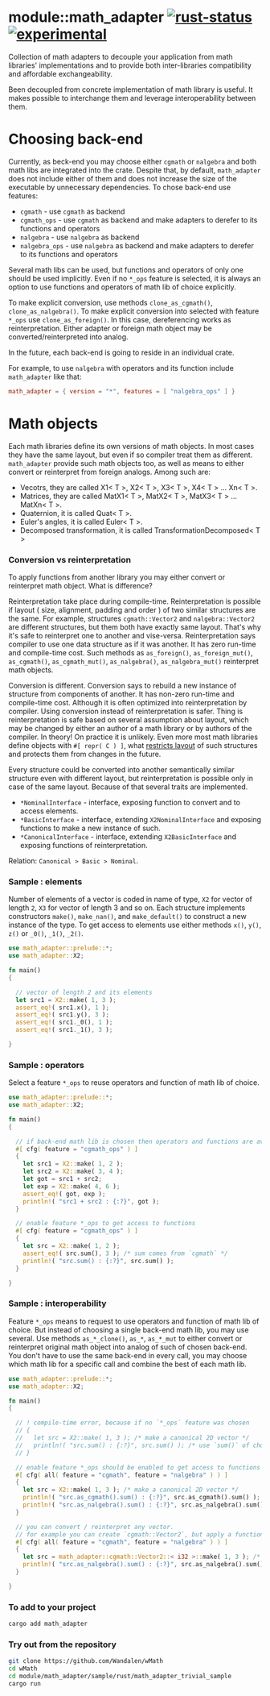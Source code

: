 # module::math_adapter [![rust-status](https://github.com/Wandalen/wMath/actions/workflows/StandardRustPush.yml/badge.svg)](https://github.com/Wandalen/wMath/actions/workflows/StandardRustPush.yml) [![experimental](https://img.shields.io/badge/stability-experimental-orange.svg)](https://github.com/emersion/stability-badges#experimental)

Collection of math adapters to decouple your application from math libraries' implementations and to provide both inter-libraries compatibility and affordable exchangeability.

Been decoupled from concrete implementation of math library is useful. It makes possible to interchange them and leverage interoperability between them.

# Choosing back-end

Currently, as beck-end you may choose either `cgmath` or `nalgebra` and both math libs are integrated into the crate. Despite that, by default, `math_adapter` does not include either of them and does not increase the size of the executable by unnecessary dependencies. To chose back-end use features:

- `cgmath` - use `cgmath` as backend
- `cgmath_ops` - use `cgmath` as backend and make adapters to derefer to its functions and operators
- `nalgebra` - use `nalgebra` as backend
- `nalgebra_ops` - use `nalgebra` as backend and make adapters to derefer to its functions and operators

Several math libs can be used, but functions and operators of only one should be used implicitly. Even if no `*_ops` feature is selected, it is always an option to use functions and operators of math lib of choice explicitly.

To make explicit conversion, use methods `clone_as_cgmath()`, `clone_as_nalgebra()`. To make explicit conversion into selected with feature `*_ops` use `clone_as_foreign()`. In this case, dereferencing works as reinterpretation. Either adapter or foreign math object may be converted/reinterpreted into analog.

In the future, each back-end is going to reside in an individual crate.

For example, to use `nalgebra` with operators and its function include `math_adapter` like that:

```toml
math_adapter = { version = "*", features = [ "nalgebra_ops" ] }
```

# Math objects

Each math libraries define its own versions of math objects. In most cases they have the same layout, but even if so compiler treat them as different. `math_adapter` provide such math objects too, as well as means to either convert or reinterpret from foreign analogs. Among such are:

- Vecotrs, they are called X1< T >, X2< T >, X3< T >, X4< T > ... Xn< T >.
- Matrices, they are called MatX1< T >, MatX2< T >, MatX3< T > ... MatXn< T >.
- Quaternion, it is called Quat< T >.
- Euler's angles, it is called Euler< T >.
- Decomposed transformation, it is called TransformationDecomposed< T >

<!-- qqq : add readme for each sample with short explanation. make sure code frome sample run during test -->
<!-- xxx : implement `make_nan()`, and `make_default()` -->

### Conversion vs reinterpretation

To apply functions from another library you may either convert or reinterpret math object. What is difference?

Reinterpretation take place during compile-time. Reinterpretation is possible if layout ( size, alignment, padding and order ) of two similar structures are the same. For example, structures `cgmath::Vector2` and `nalgebra::Vector2` are different structures, but them both have exactly same layout. That's why it's safe to reinterpret one to another and vise-versa. Reinterpretation says compiler to use one data structure as if it was another. It has zero run-time and compile-time cost. Such methods as `as_foreign()`, `as_foreign_mut()`, `as_cgmath()`, `as_cgmath_mut()`, `as_nalgebra()`, `as_nalgebra_mut()` reinterpret math objects.

Conversion is different. Conversion says to rebuild a new instance of structure from components of another. It has non-zero run-time and compile-time cost. Although it is often optimized into reinterpretation by compiler. Using conversion instead of reinterpretation is safer. Thing is reinterpretation is safe based on several assumption about layout, which may be changed by either an author of a math library or by authors of the compiler. In theory! On practice it is unlikely. Even more most math libraries define objects with `#[ repr( C ) ]`, what [restricts layout](https://doc.rust-lang.org/nomicon/other-reprs.html#reprc) of such structures and protects them from changes in the future.

Every structure could be converted into another semantically similar structure even with different layout, but reinterpretation is possible only in case of the same layout. Because of that several traits are implemented.

- `*NominalInterface` - interface, exposing function to convert and to access elements.
- `*BasicInterface` - interface, extending `X2NominalInterface` and exposing functions to make a new instance of such.
- `*CanonicalInterface` - interface, extending `X2BasicInterface` and exposing functions of reinterpretation.

Relation: `Canonical > Basic > Nominal`.


### Sample : elements

Number of elements of a vector is coded in name of type, `X2` for vector of length `2`, `X3` for vector of length 3 and so on. Each structure implements constructors `make()`, `make_nan()`, and `make_default()` to construct a new instance of the type. To get access to elements use either methods `x()`, `y()`, `z()` or `_0()`, `_1()`, `_2()`.

```rust
use math_adapter::prelude::*;
use math_adapter::X2;

fn main()
{

  // vector of length 2 and its elements
  let src1 = X2::make( 1, 3 );
  assert_eq!( src1.x(), 1 );
  assert_eq!( src1.y(), 3 );
  assert_eq!( src1._0(), 1 );
  assert_eq!( src1._1(), 3 );

}

```

### Sample : operators

Select a feature `*_ops` to reuse operators and function of math lib of choice.

```rust
use math_adapter::prelude::*;
use math_adapter::X2;

fn main()
{

  // if back-end math lib is chosen then operators and functions are available
  #[ cfg( feature = "cgmath_ops" ) ]
  {
    let src1 = X2::make( 1, 2 );
    let src2 = X2::make( 3, 4 );
    let got = src1 + src2;
    let exp = X2::make( 4, 6 );
    assert_eq!( got, exp );
    println!( "src1 + src2 : {:?}", got );
  }

  // enable feature *_ops to get access to functions
  #[ cfg( feature = "cgmath_ops" ) ]
  {
    let src = X2::make( 1, 2 );
    assert_eq!( src.sum(), 3 ); /* sum comes from `cgmath` */
    println!( "src.sum() : {:?}", src.sum() );
  }

}
```

### Sample : interoperability

Feature `*_ops` means to request to use operators and function of math lib of choice. But instead of choosing a single back-end math lib, you may use several. Use methods `as_*_clone()`, `as_*`, `as_*_mut` to either convert or reinterpret original math object into analog of such of chosen back-end. You don't have to use the same back-end in every call, you may choose which math lib for a specific call and combine the best of each math lib.

```rust
use math_adapter::prelude::*;
use math_adapter::X2;

fn main()
{

  // ! compile-time error, because if no `*_ops` feature was chosen
  // {
  //   let src = X2::make( 1, 3 ); /* make a canonical 2D vector */
  //   println!( "src.sum() : {:?}", src.sum() ); /* use `sum()` of chosen math lib back-end */
  // }

  // enable feature *_ops should be enabled to get access to functions
  #[ cfg( all( feature = "cgmath", feature = "nalgebra" ) ) ]
  {
    let src = X2::make( 1, 3 ); /* make a canonical 2D vector */
    println!( "src.as_cgmath().sum() : {:?}", src.as_cgmath().sum() ); /* use `sum()` of `cgmath` */
    println!( "src.as_nalgebra().sum() : {:?}", src.as_nalgebra().sum() ); /* use `sum()` of `nalgebra` */
  }

  // you can convert / reinterpret any vector.
  // for example you can create `cgmath::Vector2`, but apply a function of `nalgebra::Vector2`
  #[ cfg( all( feature = "cgmath", feature = "nalgebra" ) ) ]
  {
    let src = math_adapter::cgmath::Vector2::< i32 >::make( 1, 3 ); /* make a `cgmath` 2D vector */
    println!( "src.as_nalgebra().sum() : {:?}", src.as_nalgebra().sum() ); /* use `sum()` of `nalgebra` */
  }

}
```

### To add to your project

```sh
cargo add math_adapter
```

### Try out from the repository

```sh
git clone https://github.com/Wandalen/wMath
cd wMath
cd module/math_adapter/sample/rust/math_adapter_trivial_sample
cargo run
```